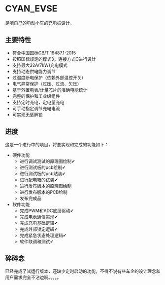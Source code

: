 # CYAN_EVSE
是咱自己的电动小车的充电桩设计。  
## 主要特性
- 符合中国国标GB/T 18487.1-2015
- 按照国标规定的模式3，连接方式C进行设计
- 支持最大32A(7kW)充电模式
- 支持动态供电能力调节
- 过温度断电保护（依赖外部温控开关）
- 电气异常保护（过压、过流、欠压）
- 基于外置电表/计量芯片的准确电能统计
- 完整的保护和工业级组件  
- 支持定时充电，定电量充电
- 可手动指定调节充电电流
- 可实现无感解锁
## 进度  
这是一个进行中的项目，将要实现和完成的功能如下：  
 + 硬件功能
	+ 进行调试测试的原理图绘制✔
	+ 进行测试板的pcb绘制✔
	+ 进行测试板的pcb贴装✔
	+ 进行配电箱的试装✔
	+ 进行发布版本的原理图绘制
	+ 进行发布版本的PCB绘制
	+ 发布完成品
 + 软件功能
	+ 完成PWM和ADC底层驱动✔
	+ 完成电表通信实现✔
	+ 完成充电基础逻辑✔
	+ 完成外部锁定逻辑✔
	+ 完成紧急状态处理逻辑✔
	+ 软件联调和测试✔
## 碎碎念
 已经完成了试运行版本，还缺少定时启动的功能，不得不说有些车企的设计理念和用户需求完全不沾边啊。。。。。
